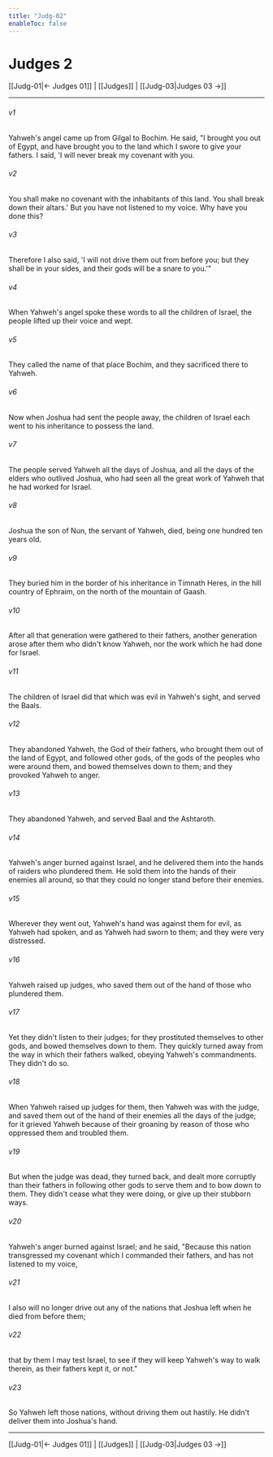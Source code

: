 ```yaml
---
title: "Judg-02"
enableToc: false
---
```

# Judges 2

[[Judg-01|← Judges 01]] | [[Judges]] | [[Judg-03|Judges 03 →]]
***



###### v1 
Yahweh's angel came up from Gilgal to Bochim. He said, "I brought you out of Egypt, and have brought you to the land which I swore to give your fathers. I said, 'I will never break my covenant with you. 

###### v2 
You shall make no covenant with the inhabitants of this land. You shall break down their altars.' But you have not listened to my voice. Why have you done this? 

###### v3 
Therefore I also said, 'I will not drive them out from before you; but they shall be in your sides, and their gods will be a snare to you.'" 

###### v4 
When Yahweh's angel spoke these words to all the children of Israel, the people lifted up their voice and wept. 

###### v5 
They called the name of that place Bochim, and they sacrificed there to Yahweh. 

###### v6 
Now when Joshua had sent the people away, the children of Israel each went to his inheritance to possess the land. 

###### v7 
The people served Yahweh all the days of Joshua, and all the days of the elders who outlived Joshua, who had seen all the great work of Yahweh that he had worked for Israel. 

###### v8 
Joshua the son of Nun, the servant of Yahweh, died, being one hundred ten years old. 

###### v9 
They buried him in the border of his inheritance in Timnath Heres, in the hill country of Ephraim, on the north of the mountain of Gaash. 

###### v10 
After all that generation were gathered to their fathers, another generation arose after them who didn't know Yahweh, nor the work which he had done for Israel. 

###### v11 
The children of Israel did that which was evil in Yahweh's sight, and served the Baals. 

###### v12 
They abandoned Yahweh, the God of their fathers, who brought them out of the land of Egypt, and followed other gods, of the gods of the peoples who were around them, and bowed themselves down to them; and they provoked Yahweh to anger. 

###### v13 
They abandoned Yahweh, and served Baal and the Ashtaroth. 

###### v14 
Yahweh's anger burned against Israel, and he delivered them into the hands of raiders who plundered them. He sold them into the hands of their enemies all around, so that they could no longer stand before their enemies. 

###### v15 
Wherever they went out, Yahweh's hand was against them for evil, as Yahweh had spoken, and as Yahweh had sworn to them; and they were very distressed. 

###### v16 
Yahweh raised up judges, who saved them out of the hand of those who plundered them. 

###### v17 
Yet they didn't listen to their judges; for they prostituted themselves to other gods, and bowed themselves down to them. They quickly turned away from the way in which their fathers walked, obeying Yahweh's commandments. They didn't do so. 

###### v18 
When Yahweh raised up judges for them, then Yahweh was with the judge, and saved them out of the hand of their enemies all the days of the judge; for it grieved Yahweh because of their groaning by reason of those who oppressed them and troubled them. 

###### v19 
But when the judge was dead, they turned back, and dealt more corruptly than their fathers in following other gods to serve them and to bow down to them. They didn't cease what they were doing, or give up their stubborn ways. 

###### v20 
Yahweh's anger burned against Israel; and he said, "Because this nation transgressed my covenant which I commanded their fathers, and has not listened to my voice, 

###### v21 
I also will no longer drive out any of the nations that Joshua left when he died from before them; 

###### v22 
that by them I may test Israel, to see if they will keep Yahweh's way to walk therein, as their fathers kept it, or not." 

###### v23 
So Yahweh left those nations, without driving them out hastily. He didn't deliver them into Joshua's hand.

***
[[Judg-01|← Judges 01]] | [[Judges]] | [[Judg-03|Judges 03 →]]
